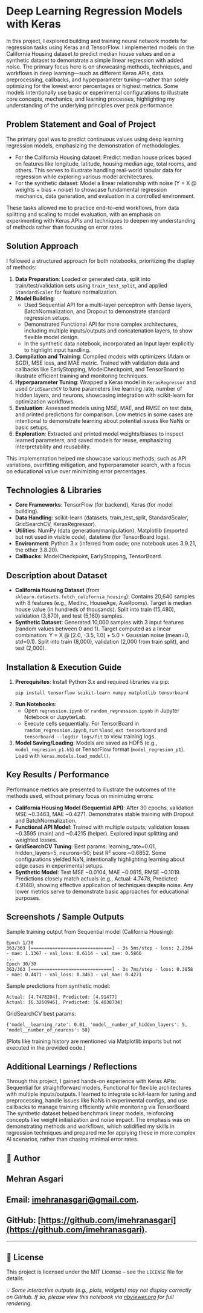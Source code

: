 # Deep Learning Regression Models with Keras

In this project, I explored building and training neural network models for regression tasks using Keras and TensorFlow. I implemented models on the California Housing dataset to predict median house values and on a synthetic dataset to demonstrate a simple linear regression with added noise. The primary focus here is on showcasing methods, techniques, and workflows in deep learning—such as different Keras APIs, data preprocessing, callbacks, and hyperparameter tuning—rather than solely optimizing for the lowest error percentages or highest metrics. Some models intentionally use basic or experimental configurations to illustrate core concepts, mechanics, and learning processes, highlighting my understanding of the underlying principles over peak performance.

## Problem Statement and Goal of Project

The primary goal was to predict continuous values using deep learning regression models, emphasizing the demonstration of methodologies.

- For the California Housing dataset: Predict median house prices based on features like longitude, latitude, housing median age, total rooms, and others. This serves to illustrate handling real-world tabular data for regression while exploring various model architectures.
- For the synthetic dataset: Model a linear relationship with noise (Y = X @ weights + bias + noise) to showcase fundamental regression mechanics, data generation, and evaluation in a controlled environment.

These tasks allowed me to practice end-to-end workflows, from data splitting and scaling to model evaluation, with an emphasis on experimenting with Keras APIs and techniques to deepen my understanding of methods rather than focusing on error rates.

## Solution Approach

I followed a structured approach for both notebooks, prioritizing the display of methods:

1. **Data Preparation**: Loaded or generated data, split into train/test/validation sets using `train_test_split`, and applied `StandardScaler` for feature normalization.
2. **Model Building**:
   - Used Sequential API for a multi-layer perceptron with Dense layers, BatchNormalization, and Dropout to demonstrate standard regression setups.
   - Demonstrated Functional API for more complex architectures, including multiple inputs/outputs and concatenation layers, to show flexible model design.
   - In the synthetic data notebook, incorporated an Input layer explicitly to highlight input handling.
3. **Compilation and Training**: Compiled models with optimizers (Adam or SGD), MSE loss, and MAE metric. Trained with validation data and callbacks like EarlyStopping, ModelCheckpoint, and TensorBoard to illustrate efficient training and monitoring techniques.
4. **Hyperparameter Tuning**: Wrapped a Keras model in `KerasRegressor` and used `GridSearchCV` to tune parameters like learning rate, number of hidden layers, and neurons, showcasing integration with scikit-learn for optimization workflows.
5. **Evaluation**: Assessed models using MSE, MAE, and RMSE on test data, and printed predictions for comparison. Low metrics in some cases are intentional to demonstrate learning about potential issues like NaNs or basic setups.
6. **Exploration**: Extracted and printed model weights/biases to inspect learned parameters, and saved models for reuse, emphasizing interpretability and reusability.

This implementation helped me showcase various methods, such as API variations, overfitting mitigation, and hyperparameter search, with a focus on educational value over minimizing error percentages.

## Technologies & Libraries

- **Core Frameworks**: TensorFlow (for backend), Keras (for model building).
- **Data Handling**: scikit-learn (datasets, train_test_split, StandardScaler, GridSearchCV, KerasRegressor).
- **Utilities**: NumPy (data generation/manipulation), Matplotlib (imported but not used in visible code), datetime (for TensorBoard logs).
- **Environment**: Python 3.x (inferred from code; one notebook uses 3.9.21, the other 3.8.20).
- **Callbacks**: ModelCheckpoint, EarlyStopping, TensorBoard.

## Description about Dataset

- **California Housing Dataset** (from `sklearn.datasets.fetch_california_housing`): Contains 20,640 samples with 8 features (e.g., MedInc, HouseAge, AveRooms). Target is median house value (in hundreds of thousands). Split into train (15,480), validation (3,870), and test (5,160) samples.
- **Synthetic Dataset**: Generated 10,000 samples with 3 input features (random values between 0 and 1). Target computed as a linear combination: Y = X @ [2.0, -3.5, 1.0] + 5.0 + Gaussian noise (mean=0, std=0.1). Split into train (8,000), validation (2,000 from train split), and test (2,000).

## Installation & Execution Guide

1. **Prerequisites**: Install Python 3.x and required libraries via pip:
   ```
   pip install tensorflow scikit-learn numpy matplotlib tensorboard
   ```
2. **Run Notebooks**:
   - Open `regression.ipynb` or `random_regression.ipynb` in Jupyter Notebook or JupyterLab.
   - Execute cells sequentially. For TensorBoard in `random_regression.ipynb`, run `%load_ext tensorboard` and `tensorboard --logdir logs/fit` to view training logs.
3. **Model Saving/Loading**: Models are saved as HDF5 (e.g., `model_regresion_p1.h5`) or TensorFlow format (`model_regresion_p1`). Load with `keras.models.load_model()`.

## Key Results / Performance

Performance metrics are presented to illustrate the outcomes of the methods used, without primary focus on minimizing errors:

- **California Housing Model (Sequential API)**: After 30 epochs, validation MSE ~0.3463, MAE ~0.4271. Demonstrates stable training with Dropout and BatchNormalization.
- **Functional API Model**: Trained with multiple outputs; validation losses ~0.3595 (main) and ~0.4215 (helper). Explored input splitting and weighted losses.
- **GridSearchCV Tuning**: Best params: learning_rate=0.01, hidden_layers=5, neurons=50; best R² score ~0.6852. Some configurations yielded NaN, intentionally highlighting learning about edge cases in experimental setups.
- **Synthetic Model**: Test MSE ~0.0104, MAE ~0.0815, RMSE ~0.1019. Predictions closely match actuals (e.g., Actual: 4.7478, Predicted: 4.9148), showing effective application of techniques despite noise. Any lower metrics serve to demonstrate basic approaches for educational purposes.

## Screenshots / Sample Outputs

Sample training output from Sequential model (California Housing):
```
Epoch 1/30
363/363 [==============================] - 3s 5ms/step - loss: 2.2364 - mae: 1.1367 - val_loss: 0.6114 - val_mae: 0.5866
...
Epoch 30/30
363/363 [==============================] - 3s 7ms/step - loss: 0.3858 - mae: 0.4471 - val_loss: 0.3463 - val_mae: 0.4271
```

Sample predictions from synthetic model:
```
Actual: [4.7478204], Predicted: [4.91477]
Actual: [6.3260946], Predicted: [6.4038734]
```

GridSearchCV best params:
```
{'model__learning_rate': 0.01, 'model__number_of_hidden_layers': 5, 'model__number_of_neurons': 50}
```

(Plots like training history are mentioned via Matplotlib imports but not executed in the provided code.)

## Additional Learnings / Reflections

Through this project, I gained hands-on experience with Keras APIs: Sequential for straightforward models, Functional for flexible architectures with multiple inputs/outputs. I learned to integrate scikit-learn for tuning and preprocessing, handle issues like NaNs in experimental configs, and use callbacks to manage training efficiently while monitoring via TensorBoard. The synthetic dataset helped benchmark linear models, reinforcing concepts like weight initialization and noise impact. The emphasis was on demonstrating methods and workflows, which solidified my skills in regression techniques and prepared me for applying these in more complex AI scenarios, rather than chasing minimal error rates.

## 👤 Author

## Mehran Asgari
## **Email:** [imehranasgari@gmail.com](mailto:imehranasgari@gmail.com).
## **GitHub:** [https://github.com/imehranasgari](https://github.com/imehranasgari).

---

## 📄 License

This project is licensed under the MIT License – see the `LICENSE` file for details.

💡 *Some interactive outputs (e.g., plots, widgets) may not display correctly on GitHub. If so, please view this notebook via [nbviewer.org](https://nbviewer.org) for full rendering.*